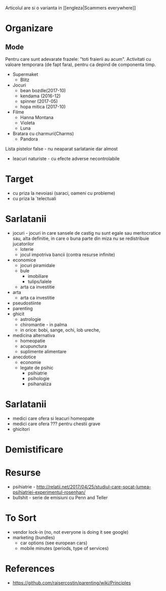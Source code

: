 Articolul are si o varianta in [[engleza|Scammers everywhere]]
# Organizare

## Mode

  Pentru care sunt adevarate frazele: "toti fraierii au acum". Activitati cu valoare temporara (de fapt fara), pentru ca depind de componenta timp.

  - Supermaket
    - Blitz
  - Jocuri
    - bean bozdle(2017-10)
    - kendama (2016-12)
    - spinner (2017-05)
    - hopa mitica (2017-10)
  - Filme
    - Hanna Montana
    - Violeta
    - Luna
  - Bratara cu charmuri(Charms)
    - Pandora

Lista pistelor false - nu neaparat sarlatanie dar almost
- leacuri naturiste - cu efecte adverse necontrolabile

# Target
- cu priza la nevoiasi (saraci, oameni cu probleme)
- cu priza la `telectuali

# Sarlatanii
- jocuri - jocuri in care sansele de castig nu sunt egale sau meritocratice sau, alta definitie, in care o buna parte din miza nu se redistribuie jucatorilor
  - loterie
  - jocul impotriva bancii (contra resurse infinite)
- economice
  - jocuri piramidale
  - bule
     - imobiliare
     - tulips/lalele
  - arta ca investitie 
- arta
  - arta ca investitie
- pseudostiinte
- parenting
- ghicit
  - astrologie
  - chiromantie - in palma
  - in orice: bobi, sange, ochi, lob ureche, 
- medicina alternativa
  - homeopatie
  - acupunctura
  - suplimente alimentare
- anecdotice
  - economie
  - legate de psihic
    - psihiatrie
    - psihologie
    - psihanaliza

# Sarlatanii
- medici care ofera si leacuri homeopate
- medici care ofera ??? pentru chestii grave
- ghicitori

# Demistificare

# Resurse
- psihiatrie - http://relatii.net/2017/04/25/studiul-care-socat-lumea-psihiatriei-experimentul-rosenhan/
- bullshit - serie de emisiuni cu Penn and Teller

# To Sort

- vendor lock-in (no, not everyone is doing it see google)
- marketing (bundles)
  - car options (see european cars)
  - mobile minutes (periods, type of services)

# References
- https://github.com/raisercostin/parenting/wiki/Principles